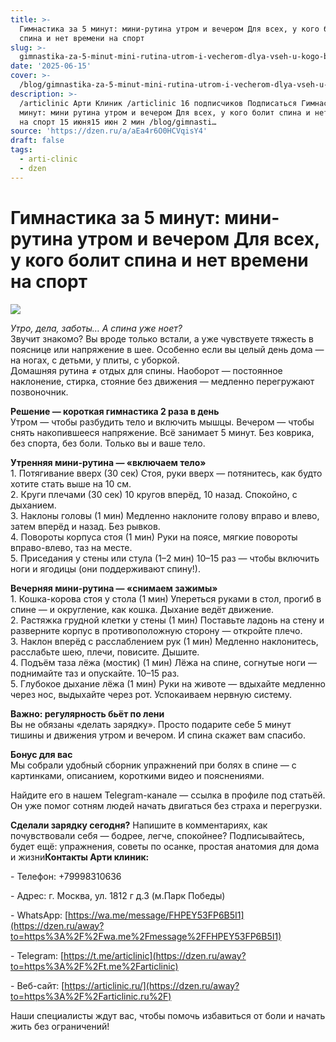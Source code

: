 ```yaml
---
title: >-
  Гимнастика за 5 минут: мини-рутина утром и вечером Для всех, у кого болит
  спина и нет времени на спорт
slug: >-
  gimnastika-za-5-minut-mini-rutina-utrom-i-vecherom-dlya-vseh-u-kogo-bolit-spina-
date: '2025-06-15'
cover: >-
  /blog/gimnastika-za-5-minut-mini-rutina-utrom-i-vecherom-dlya-vseh-u-kogo-bolit-spina-/cover.jpg
description: >-
  /articlinic Арти Клиник /articlinic 16 подписчиков Подписаться Гимнастика за 5
  минут: мини рутина утром и вечером Для всех, у кого болит спина и нет времени
  на спорт 15 июня15 июн 2 мин /blog/gimnasti…
source: 'https://dzen.ru/a/aEa4r6O0HCVqisY4'
draft: false
tags:
  - arti-clinic
  - dzen
---
```


# Гимнастика за 5 минут: мини-рутина утром и вечером Для всех, у кого болит спина и нет времени на спорт

![](/blog/gimnastika-za-5-minut-mini-rutina-utrom-i-vecherom-dlya-vseh-u-kogo-bolit-spina-/img-0.jpg)

_Утро, дела, заботы… А спина уже ноет?_  
Звучит знакомо? Вы вроде только встали, а уже чувствуете тяжесть в пояснице или напряжение в шее. Особенно если вы целый день дома — на ногах, с детьми, у плиты, с уборкой.  
Домашняя рутина ≠ отдых для спины. Наоборот — постоянное наклонение, стирка, стояние без движения — медленно перегружают позвоночник.  
  
**Решение — короткая гимнастика 2 раза в день**  
Утром — чтобы разбудить тело и включить мышцы. Вечером — чтобы снять накопившееся напряжение. Всё занимает 5 минут. Без коврика, без спорта, без боли. Только вы и ваше тело.  
  
**Утренняя мини-рутина — «включаем тело»**  
1\. Потягивание вверх (30 сек) Стоя, руки вверх — потянитесь, как будто хотите стать выше на 10 см.  
2\. Круги плечами (30 сек) 10 кругов вперёд, 10 назад. Спокойно, с дыханием.  
3\. Наклоны головы (1 мин) Медленно наклоните голову вправо и влево, затем вперёд и назад. Без рывков.  
4\. Повороты корпуса стоя (1 мин) Руки на поясе, мягкие повороты вправо-влево, таз на месте.  
5\. Приседания у стены или стула (1–2 мин) 10–15 раз — чтобы включить ноги и ягодицы (они поддерживают спину!).  
  
**Вечерняя мини-рутина — «снимаем зажимы»**  
1\. Кошка-корова стоя у стола (1 мин) Упереться руками в стол, прогиб в спине — и округление, как кошка. Дыхание ведёт движение.  
2\. Растяжка грудной клетки у стены (1 мин) Поставьте ладонь на стену и разверните корпус в противоположную сторону — откройте плечо.  
3\. Наклон вперёд с расслаблением рук (1 мин) Медленно наклонитесь, расслабьте шею, плечи, повисите. Дышите.  
4\. Подъём таза лёжа (мостик) (1 мин) Лёжа на спине, согнутые ноги — поднимайте таз и опускайте. 10–15 раз.  
5\. Глубокое дыхание лёжа (1 мин) Руки на животе — вдыхайте медленно через нос, выдыхайте через рот. Успокаиваем нервную систему.  
  
**Важно: регулярность бьёт по лени**  
Вы не обязаны «делать зарядку». Просто подарите себе 5 минут тишины и движения утром и вечером. И спина скажет вам спасибо.  
  
**Бонус для вас**  
Мы собрали удобный сборник упражнений при болях в спине — с картинками, описанием, короткими видео и пояснениями.

  
Найдите его в нашем Telegram-канале — ссылка в профиле под статьёй. Он уже помог сотням людей начать двигаться без страха и перегрузки.  
  
**Сделали зарядку сегодня?** Напишите в комментариях, как почувствовали себя — бодрее, легче, спокойнее? Подписывайтесь, будет ещё: упражнения, советы по осанке, простая анатомия для дома и жизни**Контакты Арти клиник:**

\- Телефон: +79998310636

\- Адрес: г. Москва, ул. 1812 г д.3 (м.Парк Победы)

\- WhatsApp: [https://wa.me/message/FHPEY53FP6B5I1](https://dzen.ru/away?to=https%3A%2F%2Fwa.me%2Fmessage%2FFHPEY53FP6B5I1)

\- Telegram: [https://t.me/articlinic](https://dzen.ru/away?to=https%3A%2F%2Ft.me%2Farticlinic)

\- Веб-сайт: [https://articlinic.ru/](https://dzen.ru/away?to=https%3A%2F%2Farticlinic.ru%2F)

Наши специалисты ждут вас, чтобы помочь избавиться от боли и начать жить без ограничений!